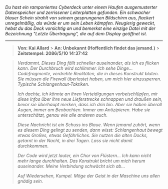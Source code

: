 _Du hast ein ramponiertes Cyberdeck unter einem Haufen ausgemusterter Datenspeicher und zerrissener Leiterplatten gefunden. Ein schwacher blauer Schein strahlt von seinem gesprungenen Bildschirm aus, flackert unregelmäßig, als würde er um sein Leben kämpfen. Neugierig geweckt, hebst du das Deck vorsichtig an und bemerkst eine einzige Datei mit der Bezeichnung "Letzte Übertragung", die auf dem Display geöffnet ist._

---

> **Von: Kai Allard** > **An: Unbekannt (Hoffentlich findet das jemand.)** > **Zeitstempel: 2086/5/10 14:37:42**

> _Verdammt. Dieses Ding fällt schneller auseinander, als ich es flicken kann. Der Durchbruch wird schlimmer. Ich sehe Dinge... Codefragmente, verdrehte Realitäten, die in dieses Konstrukt bluten. Sie müssen die Firewall überlastet haben, um mich hier einzusperren. Typische Schlangenhaut-Taktiken._
>
> _Ich dachte, ich könnte an ihren Verteidigungen vorbeischlüpfen, mir diese Infos über ihre neue Lieferstrecke schnappen und draußen sein, bevor sie überhaupt merken, dass ich drin bin. Aber sie haben überall Augen, immer am Beobachten. Immer am Antizipieren. Habe sie unterschätzt, genau wie alle anderen auch._
>
> _Diese Nachricht ist ein Schuss ins Blaue. Wenn jemand zuhört, wenn es diesem Ding gelingt zu senden, dann wisst: Schlangenhaut bewegt etwas Großes, etwas Gefährliches. Sie nutzen die alten Docks, getarnt in der Nacht, in drei Tagen. Lass sie nicht damit durchkommen._
>
> _Der Code wird jetzt lauter, ein Chor von Flüstern... Ich kann nicht mehr lange durchhalten. Das Konstrukt bricht um mich herum auseinander. Meine Verbindung schwächt sich ab..._
>
> _Auf Wiedersehen, Kumpel. Möge der Geist in der Maschine uns allen gnädig sein._
